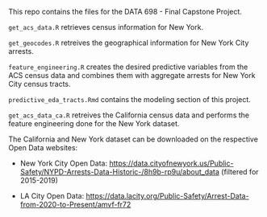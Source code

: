 This repo contains the files for the DATA 698 - Final Capstone Project.

`get_acs_data.R` retrieves census information for New York.

`get_geocodes.R` retreives the geographical information for New York City arrests.

`feature_engineering.R` creates the desired predictive variables from the ACS census data and combines them with aggregate arrests for New York City census tracts.

`predictive_eda_tracts.Rmd` contains the modeling section of this project. 

`get_acs_data_ca.R` retreives the California census data and performs the feature engineering done for the New York dataset.

The California and New York dataset can be downloaded on the respective Open Data websites:

- New York City Open Data: https://data.cityofnewyork.us/Public-Safety/NYPD-Arrests-Data-Historic-/8h9b-rp9u/about_data (filtered for 2015-2019)

- LA City Open Data: https://data.lacity.org/Public-Safety/Arrest-Data-from-2020-to-Present/amvf-fr72